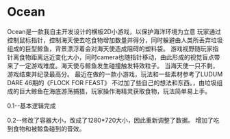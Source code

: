 # Ocean

Ocean是一款我自主开发设计的横板2D小游戏，以保护海洋环境为立意
玩家通过控制鼠标指针，控制海天使去吃食物增加数量并得分，同时躲避由人类所丢弃垃圾组成的巨型鲸鱼，背景漂浮着会对海天使造成阻碍的塑料袋。
游戏视野随玩家指针离食物距离远近变化大小，同时camera也随指针移动，由此形成的视觉盲点带来了一定游戏难度。海天使与鲸鱼发生碰撞触发特效粒子。
当海天使一只不剩，游戏结束并纪录最高分。
最近在做的一款小游戏，玩法和一些素材参考了LUDUM DARE 46期的《FLOCK FOR FEAST》
不过加了些自己的想法和东西。，由垃圾组成的巨大鲸鱼在海底游荡捕猎，玩家操作海精灵获取食物，玩法简单易上手。

0.1--基本逻辑完成

0.2--修改了容器大小，改成了1280*720大小，因此重新调整了数据。
增加了吃到食物和被鲸鱼碰到的音效。

